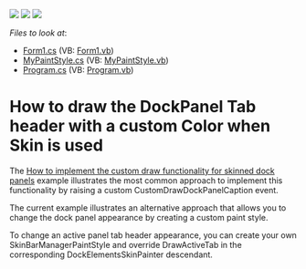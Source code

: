 <!-- default badges list -->
![](https://img.shields.io/endpoint?url=https://codecentral.devexpress.com/api/v1/VersionRange/128616774/13.1.4%2B)
[![](https://img.shields.io/badge/Open_in_DevExpress_Support_Center-FF7200?style=flat-square&logo=DevExpress&logoColor=white)](https://supportcenter.devexpress.com/ticket/details/E3968)
[![](https://img.shields.io/badge/📖_How_to_use_DevExpress_Examples-e9f6fc?style=flat-square)](https://docs.devexpress.com/GeneralInformation/403183)
<!-- default badges end -->
<!-- default file list -->
*Files to look at*:

* [Form1.cs](./CS/Form1.cs) (VB: [Form1.vb](./VB/Form1.vb))
* [MyPaintStyle.cs](./CS/MyPaintStyle.cs) (VB: [MyPaintStyle.vb](./VB/MyPaintStyle.vb))
* [Program.cs](./CS/Program.cs) (VB: [Program.vb](./VB/Program.vb))
<!-- default file list end -->
# How to draw the DockPanel Tab header with a custom Color when Skin is used


<p>The <a href="https://www.devexpress.com/Support/Center/p/E2502">How to implement the custom draw functionality for skinned dock panels</a> example illustrates the most common approach to implement this functionality by raising a custom CustomDrawDockPanelCaption event.</p><p>The current example illustrates an alternative approach that allows you to change the dock panel appearance by creating a custom paint style. </p><p>To change an active panel tab header appearance, you can create your own SkinBarManagerPaintStyle and override DrawActiveTab in the corresponding DockElementsSkinPainter descendant.</p>

<br/>


